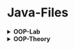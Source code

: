 # Java-Files

<details>
<summary><b>OOP-Lab</b></summary>
</br>
1. Intro, Object, Class, Getter, Setter, Encapsulation  <br>
2. Default Constructor, Parameterized Constructor, Clearing Input Buffer, (Bank Account) <br>
3. Static, Typecasting, toString, (Employee Record, Calculator) <br>
4. Array of Class, Copy constructor (Car Dealership) <br>
5. Array Object, (Flight Booking, BookStore) <br>
6. Inheritance, super keyword <br>  
7. Inheritance, super keyword <br> 
8. Exception Handling, Polymorphism, Dynamic & Static polymorphism, Overloading & Overriding <br>
9. Abstraction, Abstract Class & Method, Interface, Polymorphism <br>
10. Interface <br>
11. Inheritance & Interface

</details>

<details>
<summary><b>OOP-Theory</b></summary>
</br>
1. Intro, Object, Class  <br>
2. Constructor  <br>
3. Getter, Setter, Encapsulation, (Body Mass Index)  <br>
4. Integer.parseInt, (Even Odd Array)  <br>
5. Inheritance, super keyword  <br>
6. Exception Handling, Try & Catch, int & Integer  <br>
7. <br>
8. Polymorphism, Dynamic & Static polymorphism, Overloading & Overriding <br>
9. Abstraction, Abstract Class & Method <br>
10. Interface

</details>

